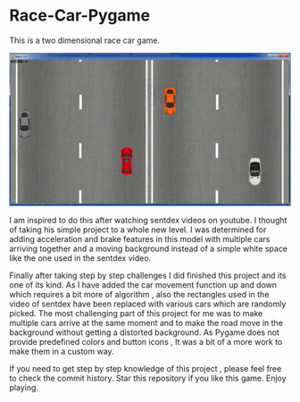 # Race-Car-Pygame
This is a two dimensional race car game.

![alt text](https://raw.githubusercontent.com/ritesingh/Race-Car-Pygame/master/sampleimg.png)

I am inspired to do this after watching sentdex videos on youtube. I thought of taking his simple project to a whole new level.
I was determined for adding acceleration and brake features in this model with multiple cars arriving together and a moving background instead of a simple white space like the one used in the sentdex video.

Finally after taking step by step challenges I did finished this project and its one of its kind. As I have added the car movement function up and down which requires a bit more of algorithm , also the rectangles used in the video of sentdex have been replaced with various cars which are randomly picked. The most challenging part of this project for me was to make multiple cars arrive at the same moment and to make the road move in the background without getting a distorted background. As Pygame does not provide predefined colors
and button icons , It was a bit of a more work to make them in a custom way. 

If you need to get step by step knowledge of this project , please feel free to check the commit history. Star this repository if you like this game. 
Enjoy playing.
